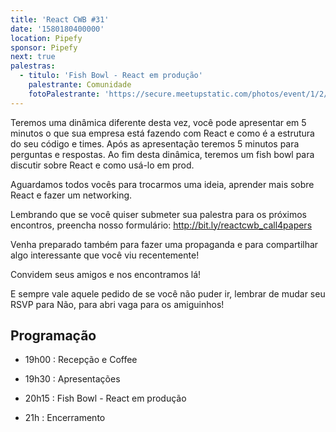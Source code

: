 ```yaml
---
title: 'React CWB #31'
date: '1580180400000'
location: Pipefy
sponsor: Pipefy
next: true
palestras:
  - titulo: 'Fish Bowl - React em produção'
    palestrante: Comunidade
    fotoPalestrante: 'https://secure.meetupstatic.com/photos/event/1/2/2/1/600_481324641.jpeg'
---
```


Teremos uma dinâmica diferente desta vez, você pode apresentar em 5 minutos o
que sua empresa está fazendo com React e como é a estrutura do seu código e
times. Após as apresentação teremos 5 minutos para perguntas e respostas. Ao fim
desta dinâmica, teremos um fish bowl para discutir sobre React e como usá-lo em
prod.

Aguardamos todos vocês para trocarmos uma ideia, aprender mais sobre React e
fazer um networking.

Lembrando que se você quiser submeter sua palestra para os próximos encontros,
preencha nosso formulário: http://bit.ly/reactcwb_call4papers

Venha preparado também para fazer uma propaganda e para compartilhar algo
interessante que você viu recentemente!

Convidem seus amigos e nos encontramos lá!

E sempre vale aquele pedido de se você não puder ir, lembrar de mudar seu RSVP
para Não, para abri vaga para os amiguinhos!

## Programação

- 19h00 : Recepção e Coffee

- 19h30 : Apresentações

- 20h15 : Fish Bowl - React em produção

- 21h : Encerramento
